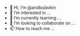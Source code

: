 - 👋 Hi, I’m @andbulavkin
- 👀 I’m interested in ...
- 🌱 I’m currently learning ...
- 💞️ I’m looking to collaborate on ...
- 📫 How to reach me ...

<!---
andbulavkin/andbulavkin is a ✨ special ✨ repository because its `README.md` (this file) appears on your GitHub profile.
You can click the Preview link to take a look at your changes.
--->
